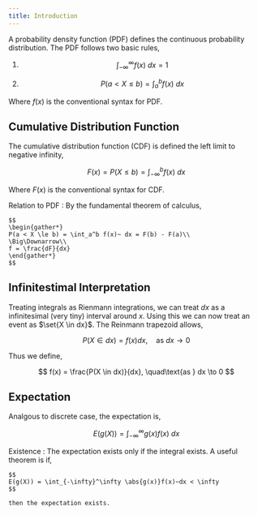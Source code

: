 ```yaml
---
title: Introduction
---
```


A probability density function (PDF) defines the continuous probability distribution. The PDF follows two basic rules,

1. 	$$
	\int_{-\infty}^{\infty} f(x) ~dx = 1
	$$

2.	$$
	P(a < X \le b) = \int_a^b f(x)~ dx
	$$

Where $f(x)$ is the conventional syntax for PDF.

## Cumulative Distribution Function

The cumulative distribution function (CDF) is defined the left limit to negative infinity,

$$
F(x) = P(X \le b) = \int_{-\infty}^b f(x)~ dx
$$

Where $F(x)$ is the conventional syntax for CDF.

Relation to PDF
: By the fundamental theorem of calculus,

	$$
	\begin{gather*}
	P(a < X \le b) = \int_a^b f(x)~ dx = F(b) - F(a)\\
	\Big\Downarrow\\
	f = \frac{dF}{dx}
	\end{gather*}
	$$

## Infinitestimal Interpretation

Treating integrals as Rienmann integrations, we can treat $dx$ as a infinitesimal (very tiny) interval around $x$. Using this we can now treat an event as $\set{X \in dx}$. The Reinmann trapezoid allows,

$$
P(X \in dx) = f(x) dx, \quad\text{as } dx \to 0
$$

Thus we define,

$$
f(x) = \frac{P(X \in dx)}{dx}, \quad\text{as } dx \to 0
$$

## Expectation

Analgous to discrete case, the expectation is,

$$
E(g(X)) = \int_{-\infty}^\infty g(x)f(x)~dx
$$

Existence
: The expectation exists only if the integral exists. A useful theorem is if,

	$$
	E(g(X)) = \int_{-\infty}^\infty \abs{g(x)}f(x)~dx < \infty
	$$

	then the expectation exists.